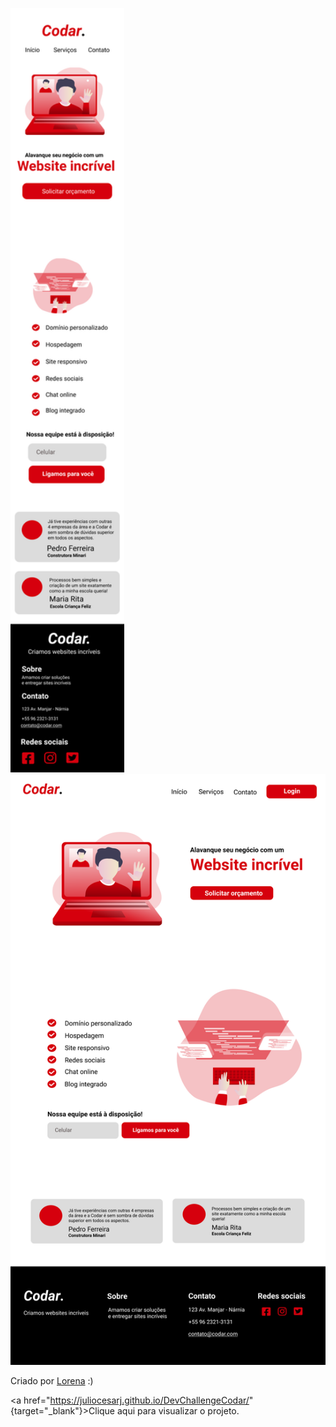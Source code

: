 
<img src="design/mobile.png" width="181.5em"> <img src="design/desktop.png" width="650em">


Criado por  <a href="https://github.com/Lorenalgm">Lorena</a> :)

<a href="https://juliocesarj.github.io/DevChallengeCodar/" {target="_blank"}>Clique aqui para visualizar o projeto.</a>
